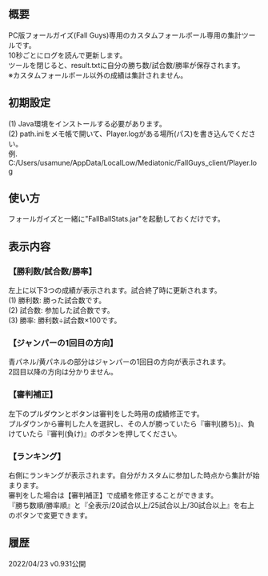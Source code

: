 ﻿## 概要  
PC版フォールガイズ(Fall Guys)専用のカスタムフォールボール専用の集計ツールです。  
10秒ごとにログを読んで更新します。  
ツールを閉じると、result.txtに自分の勝ち数/試合数/勝率が保存されます。  
※カスタムフォールボール以外の成績は集計されません。  
  
## 初期設定  
(1) Java環境をインストールする必要があります。  
(2) path.iniをメモ帳で開いて、Player.logがある場所(パス)を書き込んでください。  
   例. C:/Users/usamune/AppData/LocalLow/Mediatonic/FallGuys_client/Player.log  
  
## 使い方  
フォールガイズと一緒に"FallBallStats.jar"を起動しておくだけです。  
  
## 表示内容  
  
### 【勝利数/試合数/勝率】  
左上に以下3つの成績が表示されます。試合終了時に更新されます。  
(1) 勝利数: 勝った試合数です。  
(2) 試合数: 参加した試合数です。  
(3) 勝率: 勝利数÷試合数×100です。  
  
### 【ジャンパーの1回目の方向】  
青パネル/黄パネルの部分はジャンパーの1回目の方向が表示されます。  
2回目以降の方向は分かりません。  
  
### 【審判補正】  
左下のプルダウンとボタンは審判をした時用の成績修正です。  
プルダウンから審判した人を選択し、その人が勝っていたら『審判(勝ち)』、負けていたら『審判(負け)』のボタンを押してください。  
  
### 【ランキング】  
右側にランキングが表示されます。自分がカスタムに参加した時点から集計が始まります。  
審判をした場合は【審判補正】で成績を修正することができます。  
『勝ち数順/勝率順』と『全表示/20試合以上/25試合以上/30試合以上』を右上のボタンで変更できます。  
  
## 履歴  
2022/04/23 v0.931公開  
